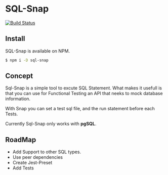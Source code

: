 # SQL-Snap

[![Build Status](https://travis-ci.org/ImOverlord/sql-snap.svg?branch=master)](https://travis-ci.org/ImOverlord/sql-snap)

## Install

SQL-Snap is available on NPM.

```bash
$ npm i -D sql-snap
```

## Concept

Sql-Snap is a simple tool to excute SQL Statement. What makes it usefull is that you can use for Functional Testing an API that neeks to mock database information.

With Snap you can set a test sql file, and the run statement before each Tests.

Currently Sql-Snap only works with **pgSQL**.

## RoadMap

 * Add Support to other SQL types.
 * Use peer dependencies
 * Create Jest-Preset
 * Add Tests
